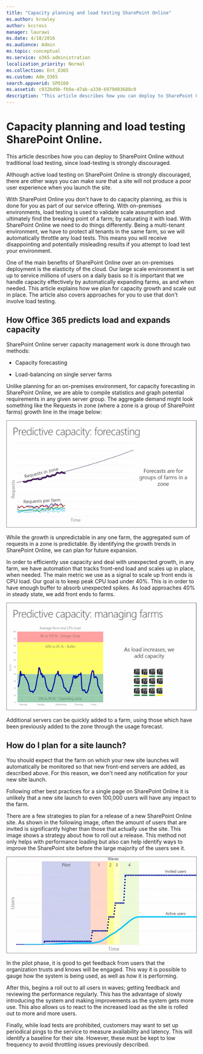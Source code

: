 ```yaml
---
title: "Capacity planning and load testing SharePoint Online"
ms.author: krowley
author: kccross
manager: laurawi
ms.date: 4/18/2016
ms.audience: Admin
ms.topic: conceptual
ms.service: o365-administration
localization_priority: Normal
ms.collection: Ent_O365
ms.custom: Adm_O365
search.appverid: SPO160
ms.assetid: c932bd9b-fb9a-47ab-a330-6979d03688c0
description: "This article describes how you can deploy to SharePoint Online without performing traditional load testing since it is not permitted."
---
```


# Capacity planning and load testing SharePoint Online.

This article describes how you can deploy to SharePoint Online without traditional load testing, since load-testing is strongly discouraged.
  
Although active load testing on SharePoint Online is strongly discouraged, there are other ways you can make sure that a site will not produce a poor user experience when you launch the site. 
  
With SharePoint Online you don't have to do capacity planning, as this is done for you as part of our service offering. With on-premises environments, load testing is used to validate scale assumption and ultimately find the breaking point of a farm; by saturating it with load. With SharePoint Online we need to do things differently. Being a multi-tenant environment, we have to protect all tenants in the same farm, so we will automatically throttle any load tests. This means you will receive disappointing and potentially misleading results if you attempt to load test your environment.
  
One of the main benefits of SharePoint Online over an on-premises deployment is the elasticity of the cloud. Our large scale environment is set up to service millions of users on a daily basis so it is important that we handle capacity effectively by automatically expanding farms, as and when needed. This article explains how we plan for capacity growth and scale out in place. The article also covers approaches for you to use that don't involve load testing.
  
## How Office 365 predicts load and expands capacity

SharePoint Online server capacity management work is done through two methods:
  
- Capacity forecasting
    
- Load-balancing on single server farms
    
Unlike planning for an on-premises environment, for capacity forecasting in SharePoint Online, we are able to compile statistics and graph potential requirements in any given server group. The aggregate demand might look something like the Requests in zone (where a zone is a group of SharePoint farms) growth line in the image below:
  
![Chart showing predictive capacity: forecasting](media/ca800cb6-cc59-451f-98bd-55e035489af3.png)
  
While the growth is unpredictable in any one farm, the aggregated sum of requests in a zone is predictable. By identifying the growth trends in SharePoint Online, we can plan for future expansion.
  
In order to efficiently use capacity and deal with unexpected growth, in any farm, we have automation that tracks front-end load and scales up in place, when needed. The main metric we use as a signal to scale up front ends is CPU load. Our goal is to keep peak CPU load under 40%. This is in order to have enough buffer to absorb unexpected spikes. As load approaches 40% in steady state, we add front ends to farms.
  
![Chart showing predictive capacity: managing farms](media/6b2a8c63-24c1-4504-b7a3-3d3b3be2583a.png)
  
Additional servers can be quickly added to a farm, using those which have been previously added to the zone through the usage forecast. 
  
## How do I plan for a site launch?

You should expect that the farm on which your new site launches will automatically be monitored so that new front-end servers are added, as described above. For this reason, we don't need any notification for your new site launch.
  
Following other best practices for a single page on SharePoint Online it is unlikely that a new site launch to even 100,000 users will have any impact to the farm.
  
There are a few strategies to plan for a release of a new SharePoint Online site. As shown in the following image, often the amount of users that are invited is significantly higher than those that actually use the site. This image shows a strategy about how to roll out a release. This method not only helps with performance loading but also can help identify ways to improve the SharePoint site before the large majority of the users see it.
  
![Graph showing invited and active users](media/0bc14a20-9420-4986-b9b9-fbcd2c6e0fb9.png)
  
In the pilot phase, it is good to get feedback from users that the organization trusts and knows will be engaged. This way it is possible to gauge how the system is being used, as well as how it is performing.
  
After this, begins a roll out to all users in waves; getting feedback and reviewing the performance regularly. This has the advantage of slowly introducing the system and making improvements as the system gets more use. This also allows us to react to the increased load as the site is rolled out to more and more users.
  
Finally, while load tests are prohibited, customers may want to set up periodical pings to the service to measure availability and latency. This will identify a baseline for their site. However, these must be kept to low frequency to avoid throttling issues previously described.
  

